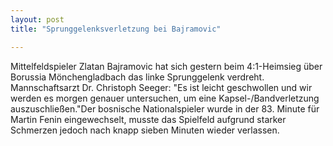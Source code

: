 ```yaml
---
layout: post
title: "Sprunggelenksverletzung bei Bajramovic"

---
```


Mittelfeldspieler Zlatan Bajramovic hat sich gestern beim 4:1-Heimsieg über Borussia Mönchengladbach das linke Sprunggelenk verdreht. Mannschaftsarzt Dr. Christoph Seeger: "Es ist leicht geschwollen und wir werden es morgen genauer untersuchen, um eine Kapsel-/Bandverletzung auszuschließen."Der bosnische Nationalspieler wurde in der 83. Minute für Martin Fenin eingewechselt, musste das Spielfeld aufgrund starker Schmerzen jedoch nach knapp sieben Minuten wieder verlassen.


